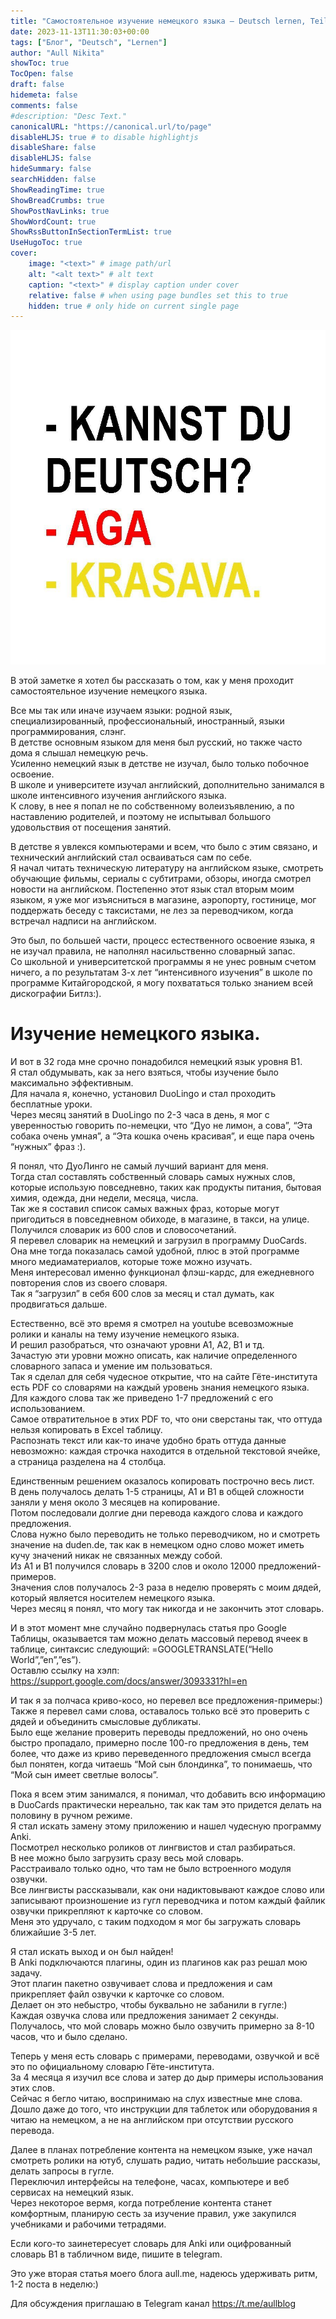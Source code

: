 ```yaml
---
title: "Самостоятельное изучение немецкого языка – Deutsch lernen, Teil 1."
date: 2023-11-13T11:30:03+00:00
tags: ["Блог", "Deutsch", "Lernen"]
author: "Aull Nikita"
showToc: true
TocOpen: false
draft: false
hidemeta: false
comments: false
#description: "Desc Text."
canonicalURL: "https://canonical.url/to/page"
disableHLJS: true # to disable highlightjs
disableShare: false
disableHLJS: false
hideSummary: false
searchHidden: false
ShowReadingTime: true
ShowBreadCrumbs: true
ShowPostNavLinks: true
ShowWordCount: true
ShowRssButtonInSectionTermList: true
UseHugoToc: true
cover:
    image: "<text>" # image path/url
    alt: "<alt text>" # alt text
    caption: "<text>" # display caption under cover
    relative: false # when using page bundles set this to true
    hidden: true # only hide on current single page
---
```


![Deutsch](/deutsch.jpg 'Deutsch')

В этой заметке я хотел бы рассказать о том, как у меня проходит самостоятельное изучение немецкого языка.

Все мы так или иначе изучаем языки: родной язык, специализированный, профессиональный, иностранный, языки программирования, слэнг.   
В детстве основным языком для меня был русский, но также часто дома я слышал немецкую речь.   
Усиленно немецкий язык в детстве не изучал, было только побочное освоение.   
В школе и университете изучал английский, дополнительно занимался в школе интенсивного изучения английского языка.   
К слову, в нее я попал не по собственному волеизъявлению, а по наставлению родителей, и поэтому не испытывал большого удовольствия от посещения занятий.

В детстве я увлекся компьютерами и всем, что было с этим связано, и технический английский стал осваиваться сам по себе.   
Я начал читать техническую литературу на английском языке, смотреть обучающие фильмы, сериалы с субтитрами, обзоры, иногда смотрел новости на английском. Постепенно этот язык стал вторым моим языком, я уже мог изъясниться в магазине, аэропорту, гостинице, мог поддержать беседу с таксистами, не лез за переводчиком, когда встречал надписи на английском. 

Это был, по большей части, процесс естественного освоение языка, я не изучал правила, не наполнял насильственно словарный запас.   
Со школьной и университетской программы я не унес ровным счетом ничего, а по результатам 3-х лет “интенсивного изучения” в школе по программе Китайгородской, я могу похвататься только знанием всей дискографии Битлз:).

# Изучение немецкого языка.

И вот в 32 года мне срочно понадобился немецкий язык уровня B1.   
Я стал обдумывать, как за него взяться, чтобы изучение было максимально эффективным.   
Для начала я, конечно, установил DuoLingo и стал проходить бесплатные уроки.   
Через месяц занятий в DuoLingo по 2-3 часа в день, я мог с уверенностью говорить по-немецки, что “Дуо не лимон, а сова”, “Эта собака очень умная”, а “Эта кошка очень красивая”, и еще пара очень “нужных” фраз :).

Я понял, что ДуоЛинго не самый лучший вариант для меня.   
Тогда стал составлять собственный словарь самых нужных слов, которые использую повседневно, таких как продукты питания, бытовая химия, одежда, дни недели, месяца, числа.   
Так же я составил список самых важных фраз, которые могут пригодиться в повседневном обиходе, в магазине, в такси, на улице.   
Получился словарик из 600 слов и словосочетаний.   
Я перевел словарик на немецкий и загрузил в программу DuoCards.   
Она мне тогда показалась самой удобной, плюс в этой программе много медиаматериалов, которые тоже можно изучать.   
Меня интересовал именно функционал флэш-кардс, для ежедневного повторения слов из своего словаря.   
Так я “загрузил” в себя 600 слов за месяц и стал думать, как продвигаться дальше.

Естественно, всё это время я смотрел на youtube всевозможные ролики и каналы на тему изучение немецкого языка.   
И решил разобраться, что означают уровни A1, A2, B1 и тд.   
Зачастую эти уровни можно описать, как наличие определенного словарного запаса и умение им пользоваться.    
Так я сделал для себя чудесное открытие, что на сайте Гёте-института есть PDF со словарями на каждый уровень знания немецкого языка.   
Для каждого слова так же приведено 1-7 предложений с его использованием.   
Самое отвратительное в этих PDF то, что они сверстаны так, что оттуда нельзя копировать в Excel таблицу.   
Распознать текст или как-то иначе удобно брать оттуда данные невозможно: каждая строчка находится в отдельной текстовой ячейке, а страница разделена на 4 столбца. 

Единственным решением оказалось копировать построчно весь лист.   
В день получалось делать 1-5 страницы, А1 и В1 в общей сложности заняли у меня около 3 месяцев на копирование.   
Потом последовали долгие дни перевода каждого слова и каждого предложения.   
Слова нужно было переводить не только переводчиком, но и смотреть значение на duden.de, так как в немецком одно слово может иметь кучу значений никак не связанных между собой.   
Из A1 и В1 получился словарь в 3200 слов и около 12000 предложений-примеров.   
Значения слов получалось 2-3 раза в неделю проверять с моим дядей, который является носителем немецкого языка.   
Через месяц я понял, что могу так никогда и не закончить этот словарь.

И в этот момент мне случайно подвернулась статья про Google Таблицы, оказывается там можно делать массовый перевод ячеек в таблице, синтаксис следующий: =GOOGLETRANSLATE(“Hello World”,”en”,”es”).   
Оставлю ссылку на хэлп: https://support.google.com/docs/answer/3093331?hl=en

И так я за полчаса криво-косо, но перевел все предложения-примеры:)   
Также я перевел сами слова, оставалось только всё это проверить с дядей и объединить смысловые дубликаты.   
Было еще желание проверить переводы предложений, но оно очень быстро пропадало, примерно после 100-го предложения в день, тем более, что даже из криво переведенного предложения смысл всегда был понятен, когда читаешь “Мой сын блондинка”, то понимаешь, что “Мой сын имеет светлые волосы”.

Пока я всем этим занимался, я понимал, что добавить всю информацию в DuoCards практически нереально, так как там это придется делать на половину в ручном режиме.   
Я стал искать замену этому приложению и нашел чудесную программу Anki.   
Посмотрел несколько роликов от лингвистов и стал разбираться.   
В нее можно было загрузить сразу весь мой словарь.   
Расстраивало только одно, что там не было встроенного модуля озвучки.   
Все лингвисты рассказывали, как они надиктовывают каждое слово или записывают произношение из гугл переводчика и потом каждый файлик озвучки прикрепляют к карточке со словом.   
Меня это удручало, с таким подходом я мог бы загружать словарь ближайшие 3-5 лет.

Я стал искать выход и он был найден!   
В Anki подключаются плагины, один из плагинов как раз решал мою задачу.   
Этот плагин пакетно озвучивает слова и предложения и сам прикрепляет файл озвучки к карточке со словом.   
Делает он это небыстро, чтобы буквально не забанили в гугле:)   
Каждая озвучка слова или предложения занимает 2 секунды.   
Получалось, что мой словарь можно было озвучить примерно за 8-10 часов, что и было сделано. 

Теперь у меня есть словарь с примерами, переводами, озвучкой и всё это по официальному словарю Гёте-института.   
За 4 месяца я изучил все слова и затер до дыр примеры использования этих слов.   
Сейчас я бегло читаю, воспринимаю на слух известные мне слова.   
Дошло даже до того, что инструкции для таблеток или оборудования я читаю на немецком, а не на английском при отсутствии русского перевода.

Далее в планах потребление контента на немецком языке, уже начал смотреть ролики на ютуб, слушать радио, читать небольшие рассказы, делать запросы в гугле.   
Переключил интерфейсы на телефоне, часах, компьютере и веб сервисах на немецкий язык.   
Через некоторое вермя, когда потребление контента станет комфортным, планирую сесть за изучение правил, уже закупился учебниками и рабочими тетрадями.

Если кого-то заинетересует словарь для Anki или оцифрованный словарь B1 в табличном виде, пишите в telegram.

Это уже вторая статья моего блога aull.me, надеюсь удерживать ритм, 1-2 поста в неделю:)

Для обсуждения приглашаю в Telegram канал https://t.me/aullblog


